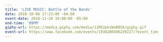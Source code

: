 ```yaml
---
title: 'LIVE MUSIC: Battle of the Bands'
date: 2018-10-06 17:23:00 -04:00
event-date: 2018-11-29 19:00:00 -05:00
end-time: '09PM'
giphy-url: https://media.giphy.com/media/11MS2pksWxB8SA/giphy.gif
event-url: https://www.facebook.com/events/1938286506239227/?event_time_id=1938286522905892
---
```



